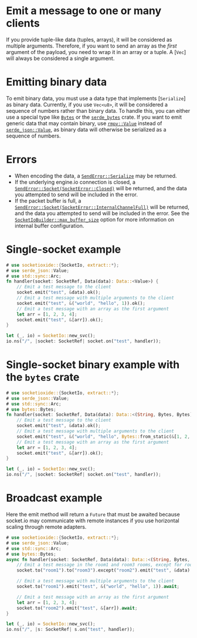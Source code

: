 # Emit a message to one or many clients

If you provide tuple-like data (tuples, arrays), it will be considered as multiple arguments.
Therefore, if you want to send an array as the _first_ argument of the payload,
you need to wrap it in an array or a tuple. A [`Vec`] will always be considered a single argument.

# Emitting binary data
To emit binary data, you must use a data type that implements [`Serialize`] as binary data.
Currently, if you use `Vec<u8>`, it will be considered a sequence of numbers rather than binary data.
To handle this, you can either use a special type like [`Bytes`] or the [`serde_bytes`] crate.
If you want to emit generic data that may contain binary, use [`rmpv::Value`] instead of
[`serde_json::Value`], as binary data will otherwise be serialized as a sequence of numbers.

# Errors
* When encoding the data, a [`SendError::Serialize`] may be returned.
* If the underlying engine.io connection is closed, a [`SendError::Socket(SocketError::Closed)`]
  will be returned, and the data you attempted to send will be included in the error.
* If the packet buffer is full, a [`SendError::Socket(SocketError::InternalChannelFull)`]
  will be returned, and the data you attempted to send will be included in the error.
  See the [`SocketIoBuilder::max_buffer_size`] option for more information on internal buffer configuration.

[`SocketIoBuilder::max_buffer_size`]: crate::SocketIoBuilder#method.max_buffer_size
[`SendError::Serialize`]: crate::SendError::Serialize
[`SendError::Socket(SocketError::Closed)`]: crate::SocketError::Closed
[`SendError::Socket(SocketError::InternalChannelFull)`]: crate::SocketError::InternalChannelFull
[`Bytes`]: bytes::Bytes
[`serde_bytes`]: https://docs.rs/serde_bytes
[`rmpv::Value`]: https://docs.rs/rmpv
[`serde_json::Value`]: https://docs.rs/serde_json/latest/serde_json/value

# Single-socket example
```rust
# use socketioxide::{SocketIo, extract::*};
# use serde_json::Value;
# use std::sync::Arc;
fn handler(socket: SocketRef, Data(data): Data::<Value>) {
    // Emit a test message to the client
    socket.emit("test", &data).ok();
    // Emit a test message with multiple arguments to the client
    socket.emit("test", &("world", "hello", 1)).ok();
    // Emit a test message with an array as the first argument
    let arr = [1, 2, 3, 4];
    socket.emit("test", &[arr]).ok();
}

let (_, io) = SocketIo::new_svc();
io.ns("/", |socket: SocketRef| socket.on("test", handler));
```

# Single-socket binary example with the `bytes` crate
```rust
# use socketioxide::{SocketIo, extract::*};
# use serde_json::Value;
# use std::sync::Arc;
# use bytes::Bytes;
fn handler(socket: SocketRef, Data(data): Data::<(String, Bytes, Bytes)>) {
    // Emit a test message to the client
    socket.emit("test", &data).ok();
    // Emit a test message with multiple arguments to the client
    socket.emit("test", &("world", "hello", Bytes::from_static(&[1, 2, 3, 4]))).ok();
    // Emit a test message with an array as the first argument
    let arr = [1, 2, 3, 4];
    socket.emit("test", &[arr]).ok();
}

let (_, io) = SocketIo::new_svc();
io.ns("/", |socket: SocketRef| socket.on("test", handler));
```

# Broadcast example

Here the emit method will return a `Future` that must be awaited because socket.io may communicate
with remote instances if you use horizontal scaling through remote adapters.

```rust
# use socketioxide::{SocketIo, extract::*};
# use serde_json::Value;
# use std::sync::Arc;
# use bytes::Bytes;
async fn handler(socket: SocketRef, Data(data): Data::<(String, Bytes, Bytes)>) {
    // Emit a test message in the room1 and room3 rooms, except for room2, with the received binary payload
    socket.to("room1").to("room3").except("room2").emit("test", &data).await;

    // Emit a test message with multiple arguments to the client
    socket.to("room1").emit("test", &("world", "hello", 1)).await;

    // Emit a test message with an array as the first argument
    let arr = [1, 2, 3, 4];
    socket.to("room2").emit("test", &[arr]).await;
}

let (_, io) = SocketIo::new_svc();
io.ns("/", |s: SocketRef| s.on("test", handler));
```
